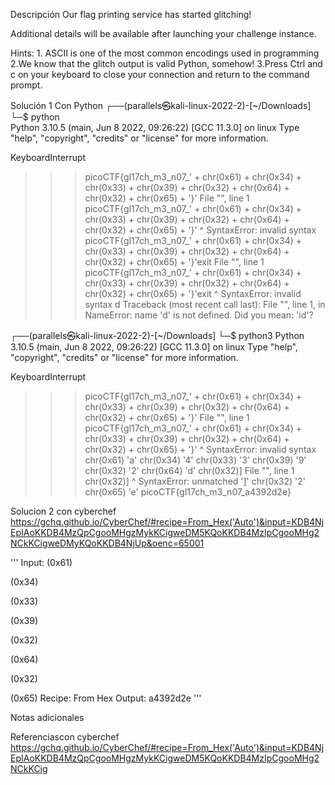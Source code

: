 Descripción
Our flag printing service has started glitching!

Additional details will be available after launching your challenge instance.


Hints:
1.⁠ ⁠ASCII is one of the most common encodings used in programming
2.We know that the glitch output is valid Python, somehow!
3.Press Ctrl and c on your keyboard to close your connection and return to the command prompt.

Solución 1
Con Python
┌──(parallels㉿kali-linux-2022-2)-[~/Downloads]
└─$ python                           
Python 3.10.5 (main, Jun  8 2022, 09:26:22) [GCC 11.3.0] on linux
Type "help", "copyright", "credits" or "license" for more information.
>>> 
KeyboardInterrupt
>>> picoCTF{gl17ch_m3_n07_' + chr(0x61) + chr(0x34) + chr(0x33) + chr(0x39) + chr(0x32) + chr(0x64) + chr(0x32) + chr(0x65) + '}'
  File "<stdin>", line 1
    picoCTF{gl17ch_m3_n07_' + chr(0x61) + chr(0x34) + chr(0x33) + chr(0x39) + chr(0x32) + chr(0x64) + chr(0x32) + chr(0x65) + '}'
           ^
SyntaxError: invalid syntax
>>> picoCTF{gl17ch_m3_n07_' + chr(0x61) + chr(0x34) + chr(0x33) + chr(0x39) + chr(0x32) + chr(0x64) + chr(0x32) + chr(0x65) + '}'exit
  File "<stdin>", line 1
    picoCTF{gl17ch_m3_n07_' + chr(0x61) + chr(0x34) + chr(0x33) + chr(0x39) + chr(0x32) + chr(0x64) + chr(0x32) + chr(0x65) + '}'exit
           ^
SyntaxError: invalid syntax
>>> d
Traceback (most recent call last):
  File "<stdin>", line 1, in <module>
NameError: name 'd' is not defined. Did you mean: 'id'?
>>> 
                                                                             
┌──(parallels㉿kali-linux-2022-2)-[~/Downloads]
└─$ python3
Python 3.10.5 (main, Jun  8 2022, 09:26:22) [GCC 11.3.0] on linux
Type "help", "copyright", "credits" or "license" for more information.
>>> 
KeyboardInterrupt
>>> picoCTF{gl17ch_m3_n07_' + chr(0x61) + chr(0x34) + chr(0x33) + chr(0x39) + chr(0x32) + chr(0x64) + chr(0x32) + chr(0x65) + '}'
  File "<stdin>", line 1
    picoCTF{gl17ch_m3_n07_' + chr(0x61) + chr(0x34) + chr(0x33) + chr(0x39) + chr(0x32) + chr(0x64) + chr(0x32) + chr(0x65) + '}'
           ^
SyntaxError: invalid syntax
>>> chr(0x61) 
'a'
>>> chr(0x34)
'4'
>>> chr(0x33)
'3'
>>> chr(0x39)
'9'
>>> chr(0x32)
'2'
>>> chr(0x64)
'd'
>>> chr(0x32)]
  File "<stdin>", line 1
    chr(0x32)]
             ^
SyntaxError: unmatched ']'
>>> chr(0x32)
'2'
>>> chr(0x65)
'e'
>>> picoCTF{gl17ch_m3_n07_a4392d2e}

Solucion 2
con cyberchef https://gchq.github.io/CyberChef/#recipe=From_Hex('Auto')&input=KDB4NjEpIAoKKDB4MzQpCgooMHgzMykKCigweDM5KQoKKDB4MzIpCgooMHg2NCkKCigweDMyKQoKKDB4NjUp&oenc=65001

'''
Input: (0x61) 

(0x34)

(0x33)

(0x39)

(0x32)

(0x64)

(0x32)

(0x65)
Recipe: From Hex
Output: a4392d2e
'''


Notas adicionales


Referenciascon cyberchef https://gchq.github.io/CyberChef/#recipe=From_Hex('Auto')&input=KDB4NjEpIAoKKDB4MzQpCgooMHgzMykKCigweDM5KQoKKDB4MzIpCgooMHg2NCkKCig